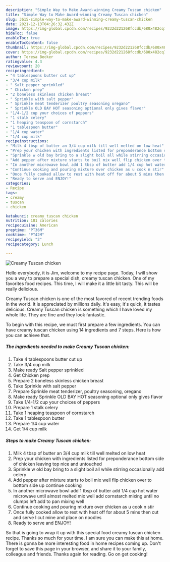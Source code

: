 ```yaml
---
description: "Simple Way to Make Award-winning Creamy Tuscan chicken"
title: "Simple Way to Make Award-winning Creamy Tuscan chicken"
slug: 3615-simple-way-to-make-award-winning-creamy-tuscan-chicken
date: 2021-12-13T04:26:32.432Z
image: https://img-global.cpcdn.com/recipes/9232d221268fccdb/680x482cq70/creamy-tuscan-chicken-recipe-main-photo.jpg
hideToc: false
enableToc: true
enableTocContent: false
thumbnail: https://img-global.cpcdn.com/recipes/9232d221268fccdb/680x482cq70/creamy-tuscan-chicken-recipe-main-photo.jpg
cover: https://img-global.cpcdn.com/recipes/9232d221268fccdb/680x482cq70/creamy-tuscan-chicken-recipe-main-photo.jpg
author: Teresa Becker
ratingvalue: 4.3
reviewcount: 20
recipeingredient:
- "4 tablespoons butter cut up"
- "3/4 cup milk"
- " Salt pepper sprinkled"
- " Chicken prep"
- "2 boneless skinless chicken breast"
- " Sprinkle with salt pepper"
- " Sprinkle meat tenderizer poultry seasoning oregano"
- " Sprinkle OLD BAY HOT seasoning optional only gives flavor"
- "1/4-1/2 cup your choices of peppers"
- "1 stalk celery"
- "1 heaping teaspoon of cornstarch"
- "1 tablespoon butter"
- "1/4 cup water"
- "1/4 cup milk"
recipeinstructions:
- "Milk 4 tbsp of butter an 3/4 cup milk till well melted on low heat"
- "Prep your chicken with ingredients listed for preponderance bottom side of chicken leaving top nice and untouched"
- "Sprinkle w old bay bring to a slight boil all while stirring occasionally add celery"
- "Add pepper after mixture starts to boil mix well flip chicken over to bottom side up continue cooking"
- "In another microwave bowl add 1 tbsp of butter add 1/4 cup hot water microwave until almost melted mix well add cornstarch mixing until no clumps left add to pan mixing well"
- "Continue cooking and pouring mixture over chicken as u cook n stir"
- "Once fully cooked allow to rest with heat off for about 5 mins then cut and serve I cut mine and place on noodles"
- "Ready to serve and ENJOY!"
categories:
- Recipe
tags:
- creamy
- tuscan
- chicken

katakunci: creamy tuscan chicken 
nutrition: 181 calories
recipecuisine: American
preptime: "PT36M"
cooktime: "PT42M"
recipeyield: "2"
recipecategory: Lunch

---
```



![Creamy Tuscan chicken](https://img-global.cpcdn.com/recipes/9232d221268fccdb/680x482cq70/creamy-tuscan-chicken-recipe-main-photo.jpg)

Hello everybody, it is Jim, welcome to my recipe page. Today, I will show you a way to prepare a special dish, creamy tuscan chicken. One of my favorites food recipes. This time, I will make it a little bit tasty. This will be really delicious.



Creamy Tuscan chicken is one of the most favored of recent trending foods in the world. It is appreciated by millions daily. It's easy, it's quick, it tastes delicious. Creamy Tuscan chicken is something which I have loved my whole life. They are fine and they look fantastic.


To begin with this recipe, we must first prepare a few ingredients. You can have creamy tuscan chicken using 14 ingredients and 7 steps. Here is how you can achieve that.

<!--inarticleads1-->

##### The ingredients needed to make Creamy Tuscan chicken:

1. Take 4 tablespoons butter cut up
1. Take 3/4 cup milk
1. Make ready  Salt pepper sprinkled
1. Get  Chicken prep
1. Prepare 2 boneless skinless chicken breast
1. Take  Sprinkle with salt pepper
1. Prepare  Sprinkle meat tenderizer, poultry seasoning, oregano
1. Make ready  Sprinkle OLD BAY HOT seasoning optional only gives flavor
1. Take 1/4-1/2 cup your choices of peppers
1. Prepare 1 stalk celery
1. Take 1 heaping teaspoon of cornstarch
1. Take 1 tablespoon butter
1. Prepare 1/4 cup water
1. Get 1/4 cup milk




<!--inarticleads2-->

##### Steps to make Creamy Tuscan chicken:

1. Milk 4 tbsp of butter an 3/4 cup milk till well melted on low heat
1. Prep your chicken with ingredients listed for preponderance bottom side of chicken leaving top nice and untouched
1. Sprinkle w old bay bring to a slight boil all while stirring occasionally add celery
1. Add pepper after mixture starts to boil mix well flip chicken over to bottom side up continue cooking
1. In another microwave bowl add 1 tbsp of butter add 1/4 cup hot water microwave until almost melted mix well add cornstarch mixing until no clumps left add to pan mixing well
1. Continue cooking and pouring mixture over chicken as u cook n stir
1. Once fully cooked allow to rest with heat off for about 5 mins then cut and serve I cut mine and place on noodles
1. Ready to serve and ENJOY!



So that is going to wrap it up with this special food creamy tuscan chicken recipe. Thanks so much for your time. I am sure you can make this at home. There is gonna be more interesting food in home recipes coming up. Don't forget to save this page in your browser, and share it to your family, colleague and friends. Thanks again for reading. Go on get cooking!
